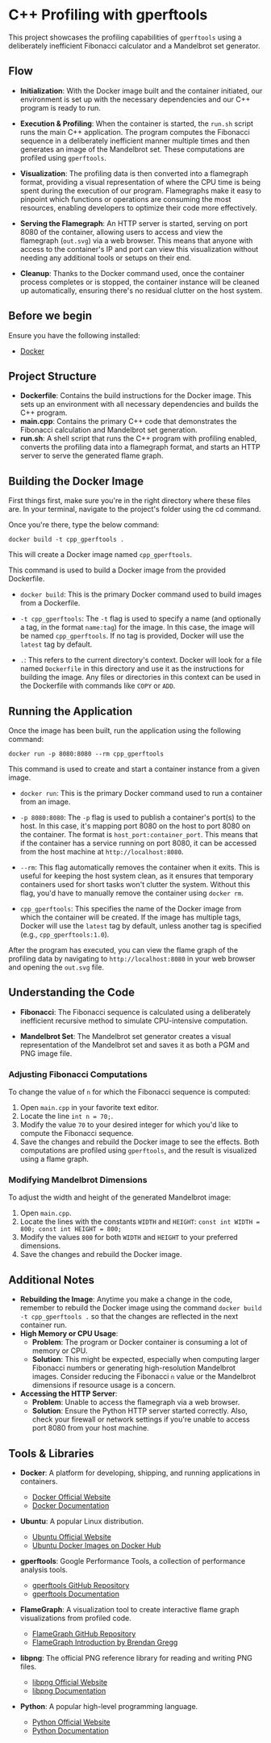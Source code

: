 # C++ Profiling with gperftools
This project showcases the profiling capabilities of `gperftools` using a deliberately inefficient Fibonacci calculator and a Mandelbrot set generator.

## Flow
- **Initialization**: With the Docker image built and the container initiated, our environment is set up with the necessary dependencies and our C++ program is ready to run.
    
- **Execution & Profiling**: When the container is started, the `run.sh` script runs the main C++ application. The program computes the Fibonacci sequence in a deliberately inefficient manner multiple times and then generates an image of the Mandelbrot set. These computations are profiled using `gperftools`.
    
- **Visualization**: The profiling data is then converted into a flamegraph format, providing a visual representation of where the CPU time is being spent during the execution of our program. Flamegraphs make it easy to pinpoint which functions or operations are consuming the most resources, enabling developers to optimize their code more effectively.
    
- **Serving the Flamegraph**: An HTTP server is started, serving on port 8080 of the container, allowing users to access and view the flamegraph (`out.svg`) via a web browser. This means that anyone with access to the container's IP and port can view this visualization without needing any additional tools or setups on their end.
    
- **Cleanup**: Thanks to the Docker command used, once the container process completes or is stopped, the container instance will be cleaned up automatically, ensuring there's no residual clutter on the host system.

## Before we begin

Ensure you have the following installed:

- [Docker](https://www.docker.com/products/docker-desktop)

## Project Structure

- **Dockerfile**: Contains the build instructions for the Docker image. This sets up an environment with all necessary dependencies and builds the C++ program.
- **main.cpp**: Contains the primary C++ code that demonstrates the Fibonacci calculation and Mandelbrot set generation.
- **run.sh**: A shell script that runs the C++ program with profiling enabled, converts the profiling data into a flamegraph format, and starts an HTTP server to serve the generated flame graph.

## Building the Docker Image

First things first, make sure you're in the right directory where these files are. In your terminal, navigate to the project's folder using the cd command.

Once you're there, type the below command:

`docker build -t cpp_gperftools .`

This will create a Docker image named `cpp_gperftools`.

This command is used to build a Docker image from the provided Dockerfile.

- `docker build`: This is the primary Docker command used to build images from a Dockerfile.
    
- `-t cpp_gperftools`: The `-t` flag is used to specify a name (and optionally a tag, in the format `name:tag`) for the image. In this case, the image will be named `cpp_gperftools`. If no tag is provided, Docker will use the `latest` tag by default.
    
- `.`: This refers to the current directory's context. Docker will look for a file named `Dockerfile` in this directory and use it as the instructions for building the image. Any files or directories in this context can be used in the Dockerfile with commands like `COPY` or `ADD`.
## Running the Application

Once the image has been built, run the application using the following command:

`docker run -p 8080:8080 --rm cpp_gperftools`

This command is used to create and start a container instance from a given image.

- `docker run`: This is the primary Docker command used to run a container from an image.
    
- `-p 8080:8080`: The `-p` flag is used to publish a container's port(s) to the host. In this case, it's mapping port 8080 on the host to port 8080 on the container. The format is `host_port:container_port`. This means that if the container has a service running on port 8080, it can be accessed from the host machine at `http://localhost:8080`.
    
- `--rm`: This flag automatically removes the container when it exits. This is useful for keeping the host system clean, as it ensures that temporary containers used for short tasks won't clutter the system. Without this flag, you'd have to manually remove the container using `docker rm`.
    
- `cpp_gperftools`: This specifies the name of the Docker image from which the container will be created. If the image has multiple tags, Docker will use the `latest` tag by default, unless another tag is specified (e.g., `cpp_gperftools:1.0`).

After the program has executed, you can view the flame graph of the profiling data by navigating to `http://localhost:8080` in your web browser and opening the `out.svg` file.

## Understanding the Code

- **Fibonacci**: The Fibonacci sequence is calculated using a deliberately inefficient recursive method to simulate CPU-intensive computation.
    
- **Mandelbrot Set**: The Mandelbrot set generator creates a visual representation of the Mandelbrot set and saves it as both a PGM and PNG image file.
    
### Adjusting Fibonacci Computations

To change the value of `n` for which the Fibonacci sequence is computed:

1. Open `main.cpp` in your favorite text editor.
2. Locate the line `int n = 70;`.
3. Modify the value `70` to your desired integer for which you'd like to compute the Fibonacci sequence.
4. Save the changes and rebuild the Docker image to see the effects.
Both computations are profiled using `gperftools`, and the result is visualized using a flame graph.
### Modifying Mandelbrot Dimensions

To adjust the width and height of the generated Mandelbrot image:

1. Open `main.cpp`.
2. Locate the lines with the constants `WIDTH` and `HEIGHT`:
`const int WIDTH = 800; const int HEIGHT = 800;`
3. Modify the values `800` for both `WIDTH` and `HEIGHT` to your preferred dimensions.
4. Save the changes and rebuild the Docker image.

## Additional Notes

- **Rebuilding the Image**: Anytime you make a change in the code, remember to rebuild the Docker image using the command `docker build -t cpp_gperftools .` so that the changes are reflected in the next container run.
- **High Memory or CPU Usage**:
	- **Problem**: The program or Docker container is consuming a lot of memory or CPU.
	- **Solution**: This might be expected, especially when computing larger Fibonacci numbers or generating high-resolution Mandelbrot images. Consider reducing the Fibonacci `n` value or the Mandelbrot dimensions if resource usage is a concern.
- **Accessing the HTTP Server**:
	- **Problem**: Unable to access the flamegraph via a web browser.
	- **Solution**: Ensure the Python HTTP server started correctly. Also, check your firewall or network settings if you're unable to access port 8080 from your host machine.

## Tools & Libraries

- **Docker**: A platform for developing, shipping, and running applications in containers.
  - [Docker Official Website](https://www.docker.com/)
  - [Docker Documentation](https://docs.docker.com/)

- **Ubuntu**: A popular Linux distribution.
  - [Ubuntu Official Website](https://ubuntu.com/)
  - [Ubuntu Docker Images on Docker Hub](https://hub.docker.com/_/ubuntu)

- **gperftools**: Google Performance Tools, a collection of performance analysis tools.
  - [gperftools GitHub Repository](https://github.com/gperftools/gperftools)
  - [gperftools Documentation](https://gperftools.github.io/gperftools/)

- **FlameGraph**: A visualization tool to create interactive flame graph visualizations from profiled code.
  - [FlameGraph GitHub Repository](https://github.com/brendangregg/FlameGraph)
  - [FlameGraph Introduction by Brendan Gregg](http://www.brendangregg.com/flamegraphs.html)

- **libpng**: The official PNG reference library for reading and writing PNG files.
  - [libpng Official Website](http://www.libpng.org/pub/png/libpng.html)
  - [libpng Documentation](http://www.libpng.org/pub/png/libpng-manual.txt)

- **Python**: A popular high-level programming language.
  - [Python Official Website](https://www.python.org/)
  - [Python Documentation](https://docs.python.org/3/)

